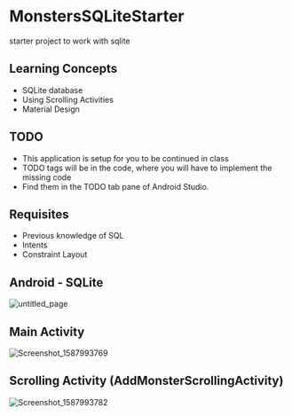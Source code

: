 # MonstersSQLiteStarter
starter project to work with sqlite

## Learning Concepts
  - SQLite database
  - Using Scrolling Activities
  - Material Design

## TODO
  - This application is setup for you to be continued in class
  - TODO tags will be in the code, where you will have to implement the missing code
  - Find them in the TODO tab pane of Android Studio.

## Requisites
  - Previous knowledge of SQL
  - Intents
  - Constraint Layout
## Android - SQLite
![untitled_page](https://user-images.githubusercontent.com/4823319/80556976-b93f4100-8a18-11ea-83bd-12104e0fd650.png)

## Main Activity
![Screenshot_1587993769](https://user-images.githubusercontent.com/4823319/80557743-4aafb280-8a1b-11ea-96da-26b44c3d4f8d.png)

## Scrolling Activity (AddMonsterScrollingActivity)
![Screenshot_1587993782](https://user-images.githubusercontent.com/4823319/80557404-2acbbf00-8a1a-11ea-8c1a-31f16572a624.png)

